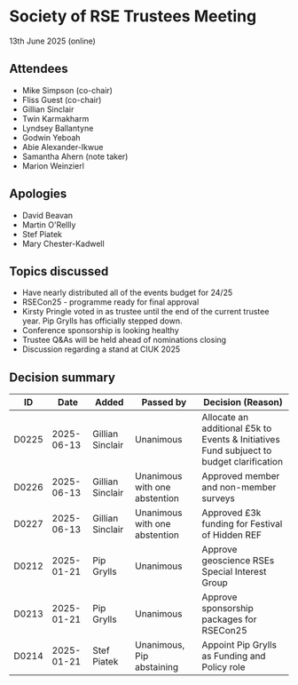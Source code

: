 # Society of RSE Trustees Meeting

13th June 2025 (online)

## Attendees

- Mike Simpson (co-chair)
- Fliss Guest (co-chair)
- Gillian Sinclair 
- Twin Karmakharm 
- Lyndsey Ballantyne
- Godwin Yeboah
- Abie Alexander-Ikwue
- Samantha Ahern (note taker)
- Marion Weinzierl

## Apologies

- David Beavan
- Martin O'Rellly
- Stef Piatek
- Mary Chester-Kadwell


## Topics discussed
- Have nearly distributed all of the events budget for 24/25
- RSECon25 - programme ready for final approval
- Kirsty Pringle voted in as trustee until the end of the current trustee year.  Pip Grylls has officially stepped down.
- Conference sponsorship is looking healthy
- Trustee Q&As will be held ahead of nominations closing
- Discussion regarding a stand at CIUK 2025


## Decision summary

| ID    | Date       | Added       | Passed by                 | Decision (Reason)                                                                                                        |
|-------|------------|-------------|---------------------------|--------------------------------------------------------------------------------------------------------------------------|
| D0225 | 2025-06-13 | Gillian Sinclair  | Unanimous | Allocate an additional £5k to Events & Initiatives Fund subjuect to budget clarification |
| D0226 | 2025-06-13 | Gillian Sinclair  | Unanimous with one abstention | Approved member and non-member surveys |
| D0227 | 2025-06-13 | Gillian Sinclair  | Unanimous with one abstention | Approved £3k funding for Festival of Hidden REF |
| D0212 | 2025-01-21 | Pip Grylls  | Unanimous                 | Approve geoscience RSEs Special Interest Group                                                                           |
| D0213 | 2025-01-21 | Pip Grylls  | Unanimous                 | Approve sponsorship packages for RSECon25                                                                                |
| D0214 | 2025-01-21 | Stef Piatek | Unanimous, Pip abstaining | Appoint Pip Grylls as Funding and Policy role                                                                            |
